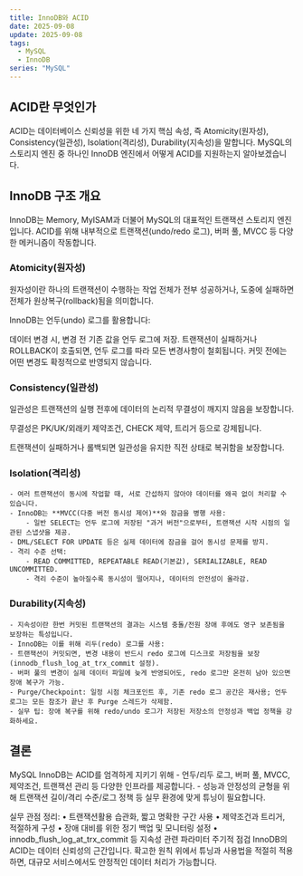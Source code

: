 ```yaml
---
title: InnoDB와 ACID
date: 2025-09-08
update: 2025-09-08
tags:
  - MySQL
  - InnoDB
series: "MySQL"
---
```


## ACID란 무엇인가

ACID는 데이터베이스 신뢰성을 위한 네 가지 핵심 속성, 즉 Atomicity(원자성), Consistency(일관성), Isolation(격리성), Durability(지속성)을 말합니다. MySQL의 스토리지 엔진 중 하나인 InnoDB 엔진에서 어떻게 ACID를 지원하는지 알아보겠습니다.

## InnoDB 구조 개요

InnoDB는 Memory, MyISAM과 더불어 MySQL의 대표적인 트랜잭션 스토리지 엔진입니다.
ACID를 위해 내부적으로 트랜잭션(undo/redo 로그), 버퍼 풀, MVCC 등 다양한 메커니즘이 작동합니다.

### Atomicity(원자성)

원자성이란 하나의 트랜잭션이 수행하는 작업 전체가 전부 성공하거나, 도중에 실패하면 전체가 원상복구(rollback)됨을 의미합니다.

InnoDB는 언두(undo) 로그를 활용합니다:

데이터 변경 시, 변경 전 기존 값을 언두 로그에 저장.
트랜잭션이 실패하거나 ROLLBACK이 호출되면, 언두 로그를 따라 모든 변경사항이 철회됩니다.
커밋 전에는 어떤 변경도 확정적으로 반영되지 않습니다.

### Consistency(일관성)

일관성은 트랜잭션의 실행 전후에 데이터의 논리적 무결성이 깨지지 않음을 보장합니다.

무결성은 PK/UK/외래키 제약조건, CHECK 제약, 트리거 등으로 강제됩니다.

트랜잭션이 실패하거나 롤백되면 일관성을 유지한 직전 상태로 복귀함을 보장합니다.

### Isolation(격리성)

    - 여러 트랜잭션이 동시에 작업할 때, 서로 간섭하지 않아야 데이터를 왜곡 없이 처리할 수 있습니다.
    - InnoDB는 **MVCC(다중 버전 동시성 제어)**와 잠금을 병행 사용:
        - 일반 SELECT는 언두 로그에 저장된 "과거 버전"으로부터, 트랜잭션 시작 시점의 일관된 스냅샷을 제공.
    - DML/SELECT FOR UPDATE 등은 실제 데이터에 잠금을 걸어 동시성 문제를 방지.
    - 격리 수준 선택:
        - READ COMMITTED, REPEATABLE READ(기본값), SERIALIZABLE, READ UNCOMMITTED.
        - 격리 수준이 높아질수록 동시성이 떨어지나, 데이터의 안전성이 올라감.

### Durability(지속성)

    - 지속성이란 한번 커밋된 트랜잭션의 결과는 시스템 충돌/전원 장애 후에도 영구 보존됨을 보장하는 특성입니다.
    - InnoDB는 이를 위해 리두(redo) 로그를 사용:
    - 트랜잭션이 커밋되면, 변경 내용이 반드시 redo 로그에 디스크로 저장됨을 보장(innodb_flush_log_at_trx_commit 설정).
    - 버퍼 풀의 변경이 실제 데이터 파일에 늦게 반영되어도, redo 로그만 온전히 남아 있으면 장애 복구가 가능.
    - Purge/Checkpoint: 일정 시점 체크포인트 후, 기존 redo 로그 공간은 재사용; 언두 로그는 모든 참조가 끝난 후 Purge 스레드가 삭제함.
    - 실무 팁: 장애 복구를 위해 redo/undo 로그가 저장된 저장소의 안정성과 백업 정책을 강화하세요.

## 결론

MySQL InnoDB는 ACID를 엄격하게 지키기 위해 - 언두/리두 로그, 버퍼 풀, MVCC, 제약조건, 트랜잭션 관리 등 다양한 인프라를 제공합니다. - 성능과 안정성의 균형을 위해 트랜잭션 길이/격리 수준/로그 정책 등 실무 환경에 맞게 튜닝이 필요합니다.

실무 관점 정리:
• 트랜잭션활용 습관화, 짧고 명확한 구간 사용
• 제약조건과 트리거, 적절하게 구성
• 장애 대비를 위한 정기 백업 및 모니터링 설정
• innodb_flush_log_at_trx_commit 등 지속성 관련 파라미터 주기적 점검
InnoDB의 ACID는 데이터 신뢰성의 근간입니다. 확고한 원칙 위에서 튜닝과 사용법을 적절히 적용하면, 대규모 서비스에서도 안정적인 데이터 처리가 가능합니다.
